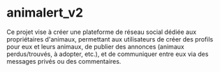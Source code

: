 # animalert_v2
Ce projet vise à créer une plateforme de réseau social dédiée aux propriétaires d'animaux, permettant aux utilisateurs de créer des profils pour eux et leurs animaux, de publier des annonces (animaux perdus/trouvés, à adopter, etc.), et de communiquer entre eux via des messages privés ou des commentaires.

